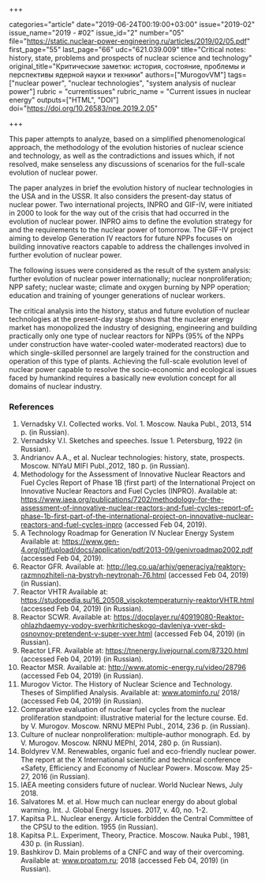 +++

categories="article"
date="2019-06-24T00:19:00+03:00"
issue="2019-02"
issue_name="2019 - #02"
issue_id="2"
number="05"
file="https://static.nuclear-power-engineering.ru/articles/2019/02/05.pdf"
first_page="55"
last_page="66"
udc="621.039.009"
title="Critical notes: history, state, problems and prospects of nuclear science and technology"
original_title="Критические заметки: история, состояние, проблемы и перспективы ядерной науки и техники"
authors=["MurogovVM"]
tags=["nuclear power", "nuclear technologies", "system analysis of nuclear power"]
rubric = "currentissues"
rubric_name = "Current issues in nuclear energy"
outputs=["HTML", "DOI"]
doi="https://doi.org/10.26583/npe.2019.2.05"

+++

This paper attempts to analyze, based on a simplified phenomenological approach, the methodology of the evolution histories of nuclear science and technology, as well as the contradictions and issues which, if not resolved, make senseless any discussions of scenarios for the full-scale evolution of nuclear power.

The paper analyzes in brief the evolution history of nuclear technologies in the USA and in the USSR. It also considers the present-day status of nuclear power. Two international projects, INPRO and GIF-IV, were initiated in 2000 to look for the way out of the crisis that had occurred in the evolution of nuclear power. INPRO aims to define the evolution strategy for and the requirements to the nuclear power of tomorrow. The GIF-IV project aiming to develop Generation IV reactors for future NPPs focuses on building innovative reactors capable to address the challenges involved in further evolution of nuclear power.

The following issues were considered as the result of the system analysis: further evolution of nuclear power internationally; nuclear nonproliferation; NPP safety; nuclear waste; climate and oxygen burning by NPP operation; education and training of younger generations of nuclear workers.

The critical analysis into the history, status and future evolution of nuclear technologies at the present-day stage shows that the nuclear energy market has monopolized the industry of designing, engineering and building practically only one type of nuclear reactors for NPPs (95% of the NPPs under construction have water-cooled water-moderated reactors) due to which single-skilled personnel are largely trained for the construction and operation of this type of plants. Achieving the full-scale evolution level of nuclear power capable to resolve the socio-economic and ecological issues faced by humankind requires a basically new evolution concept for all domains of nuclear industry.

### References

1. Vernadsky V.I. Collected works. Vol. 1. Мoscow. Nauka Publ., 2013, 514 p. (in Russian).
2. Vernadsky V.I. Sketches and speeches. Issue 1. Petersburg, 1922 (in Russian).
3. Andrianov A.A., et al. Nuclear technologies: history, state, prospects. Moscow. NIYaU MIFI Publ.,2012, 180 p. (in Russian).
4. Methodology for the Assessment of Innovative Nuclear Reactors and Fuel Cycles Report of Phase 1B (first part) of the International Project on Innovative Nuclear Reactors and Fuel Cycles (INPRO). Available at: https://www.iaea.org/publications/7202/methodology-for-the-assessment-of-innovative-nuclear-reactors-and-fuel-cycles-report-of-phase-1b-first-part-of-the-international-project-on-innovative-nuclear-reactors-and-fuel-cycles-inpro (accessed Feb 04, 2019).
5. A Technology Roadmap for Generation IV Nuclear Energy System Available at: https://www.gen-4.org/gif/upload/docs/application/pdf/2013-09/genivroadmap2002.pdf (accessed Feb 04, 2019).
6. Reactor GFR. Available at: http://leg.co.ua/arhiv/generaciya/reaktory-razmnozhiteli-na-bystryh-neytronah-76.html (accessed Feb 04, 2019) (in Russian).
7. Reactor VHTR Available at: https://studopedia.su/16_20508_visokotemperaturniy-reaktorVHTR.html (accessed Feb 04, 2019) (in Russian).
8. Reactor SCWR. Available at: https://docplayer.ru/40919080-Reaktor-ohlazhdaemyy-vodoy-sverhkriticheskogo-davleniya-vver-skd-osnovnoy-pretendent-v-super-vver.html (accessed Feb 04, 2019) (in Russian).
9. Reactor LFR. Available at: https://tnenergy.livejournal.com/87320.html (accessed Feb 04, 2019) (in Russian).
10. Reactor MSR. Available at: http://www.atomic-energy.ru/video/28796 (accessed Feb 04, 2019) (in Russian).
11. Murogov Victor. The History of Nuclear Science and Technology. Theses of Simplified Analysis. Available at: www.atominfo.ru/ 2018/ (accessed Feb 04, 2019) (in Russian).
12. Comparative evaluation of nuclear fuel cycles from the nuclear proliferation standpoint: illustrative material for the lecture course. Ed. by V. Murogov. Moscow. NRNU MEPhI Publ., 2014, 236 p. (in Russian).
13. Culture оf nuclear nonproliferation: multiple-author monograph. Ed. by V. Murogov. Moscow. NRNU MEPhI, 2014, 280 p. (in Russian).
14. Boldyrev V.M. Renewables, organic fuel and eco-friendly nuclear power. The report at the X International scientific and technical conference «Safety, Efficiency and Economy of Nuclear Power». Moscow. May 25-27, 2016 (in Russian).
15. IAEA meeting considers future of nuclear. World Nuclear News, July 2018.
16. Salvatores M. et al. How much can nuclear energy do about global warming. Int. J. Global Energy Issues. 2017, v. 40, no. 1-2.
17. Kapitsa P.L. Nuclear energy. Article forbidden the Central Committee of the CPSU to the edition. 1955 (in Russian).
18. Kapitsa P.L. Experiment, Theory, Practice. Мoscow. Nauka Publ., 1981, 430 p. (in Russian).
19. Bashkirov D. Main problems of a CNFC and way of their overcoming. Available at: www.proatom.ru; 2018 (accessed Feb 04, 2019) (in Russian).